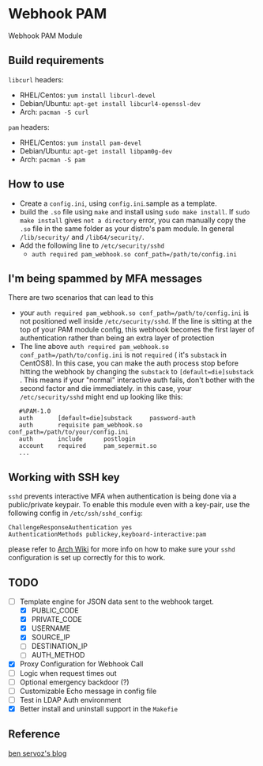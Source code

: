 # Webhook PAM
Webhook PAM Module 

## Build requirements

`libcurl` headers:

* RHEL/Centos: `yum install libcurl-devel`
* Debian/Ubuntu: `apt-get install libcurl4-openssl-dev`
* Arch: `pacman -S curl`

`pam` headers:
* RHEL/Centos: `yum install pam-devel`
* Debian/Ubuntu: `apt-get install libpam0g-dev`
* Arch: `pacman -S pam`

## How to use

* Create a `config.ini`, using `config.ini`.sample as a template.
* build the `.so` file using `make` and install using `sudo make install`. If `sudo make install` gives `not a directory` error, you can manually copy the `.so` file in the same folder as your distro's pam module. In general `/lib/security/` and `/lib64/security/`.
* Add the following line to `/etc/security/sshd`
  * `auth required pam_webhook.so conf_path=/path/to/config.ini`

## I'm being spammed by MFA messages

There are two scenarios that can lead to this

* your `auth required pam_webhook.so conf_path=/path/to/config.ini` is not positioned well inside `/etc/security/sshd`. If the line is sitting at the top of your PAM module config, this webhook becomes the first layer of authentication rather than being an extra layer of protection
* The line above `auth required pam_webhook.so conf_path=/path/to/config.ini` is not `required` ( it's `substack` in CentOS8). In this case, you can make the auth process stop before hitting the webhook by changing the `substack` to `[default=die]substack `. This means if your "normal" interactive auth fails, don't bother with the second factor and die immediately. in this case, your  `/etc/security/sshd` might end up looking like this:

```
   #%PAM-1.0
   auth       [default=die]substack     password-auth
   auth       requisite pam_webhook.so conf_path=/path/to/your/config.ini
   auth       include      postlogin
   account    required     pam_sepermit.so
   ...
```


## Working with SSH key

 `sshd` prevents interactive MFA when authentication is being done via a public/private keypair. To enable this module even with a key-pair, use the following config in `/etc/ssh/sshd_config`:

```
ChallengeResponseAuthentication yes
AuthenticationMethods publickey,keyboard-interactive:pam  
```

please refer to [Arch Wiki](https://wiki.archlinux.org/index.php/OpenSSH#Two-factor_authentication_and_public_keys) for more info on how to make sure your `sshd` configuration is set up correctly for this to work.

## TODO

- [ ] Template engine for JSON data sent to the webhook target.
  - [x] PUBLIC_CODE
  - [x] PRIVATE_CODE
  - [x] USERNAME 
  - [x] SOURCE_IP
  - [ ] DESTINATION_IP
  - [ ] AUTH_METHOD
- [x] Proxy Configuration for Webhook Call
- [ ] Logic when request times out
- [ ] Optional emergency backdoor (?)
- [ ] Customizable Echo message in config file
- [ ] Test in LDAP Auth environment
- [x] Better install and uninstall support in the `Makefie`

## Reference
[ben servoz's blog](https://ben.akrin.com/2FA/2ndfactor.c)

